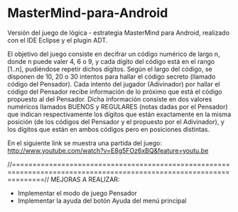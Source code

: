 MasterMind-para-Android
=======================
Versión del juego de lógica - estrategia MasterMind para Android, realizado con el IDE Eclipse y el plugin ADT.

El objetivo del juego consiste en decifrar un código numérico de largo n, donde n puede valer 
4, 6 o 9, y cada dígito del código está en el rango [1..n], pudiéndose repetir dichos dígitos. Según el largo del código,
se disponen de 10, 20 o 30 intentos para hallar el código secreto (llamado código del Pensador).
Cada intento del jugador (Adivinador) por hallar el código del Pensador recibe información de lo próximo que está
el código propuesto al del Pensador. Dicha información consiste en dos valores numéricos llamados BUENOS y REGULARES
(notas dadas por el Pensador) que indican respectivamente los dígitos que están exactamente en la misma posición (de los códigos
del Pensador y el propuesto por el Adivinador), y los dígitos que están en ambos códigos pero en posiciones
distintas.

En el siguiente link se muestra una partida del juego:
http://www.youtube.com/watch?v=E8g5FOz6xBQ&feature=youtu.be

//====================================================================================================================//
MEJORAS A REALIZAR:
* Implementar el modo de juego Pensador
* Implementar la ayuda del botón Ayuda del menú principal
